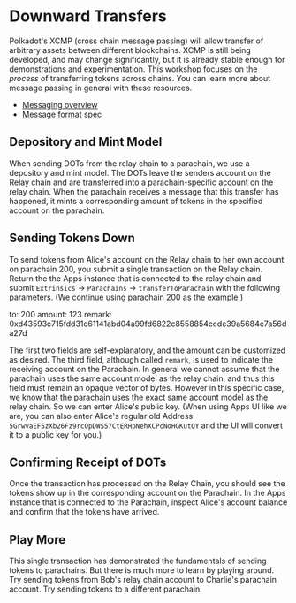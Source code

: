 # Downward Transfers

Polkadot's XCMP (cross chain message passing) will allow transfer of arbitrary assets between different blockchains.
XCMP is still being developed, and may change significantly, but it is already stable enough for demonstrations and
experimentation. This workshop focuses on the _process_ of transferring tokens across chains. You can learn more about
message passing in general with these resources.

- [Messaging overview](https://github.com/paritytech/polkadot/blob/master/roadmap/implementers-guide/src/messaging.md)
- [Message format spec](https://github.com/paritytech/xcm-format)

## Depository and Mint Model

When sending DOTs from the relay chain to a parachain, we use a depository and mint model. The DOTs leave the senders
account on the Relay chain and are transferred into a parachain-specific account on the relay chain. When the parachain
receives a message that this transfer has happened, it mints a corresponding amount of tokens in the specified account
on the parachain.

## Sending Tokens Down

To send tokens from Alice's account on the Relay chain to her own account on parachain 200, you submit a single
transaction on the Relay chain. Return the the Apps instance that is connected to the relay chain and submit
`Extrinsics` -> `Parachains` -> `transferToParachain` with the following parameters. (We continue using parachain 200 as
the example.)

to: 200 amount: 123 remark: 0xd43593c715fdd31c61141abd04a99fd6822c8558854ccde39a5684e7a56da27d

The first two fields are self-explanatory, and the amount can be customized as desired. The third field, although called
`remark`, is used to indicate the receiving account on the Parachain. In general we cannot assume that the parachain
uses the same account model as the relay chain, and thus this field must remain an opaque vector of bytes. However in
this specific case, we know that the parachain uses the exact same account model as the relay chain. So we can enter
Alice's public key. (When using Apps UI like we are, you can also enter Alice's regular old Address
`5GrwvaEF5zXb26Fz9rcQpDWS57CtERHpNehXCPcNoHGKutQY` and the UI will convert it to a public key for you.)

## Confirming Receipt of DOTs

Once the transaction has processed on the Relay Chain, you should see the tokens show up in the corresponding account on
the Parachain. In the Apps instance that is connected to the Parachain, inspect Alice's account balance and confirm that
the tokens have arrived.

## Play More

This single transaction has demonstrated the fundamentals of sending tokens to parachains. But there is much more to
learn by playing around. Try sending tokens from Bob's relay chain account to Charlie's parachain account. Try sending
tokens to a different parachain.

